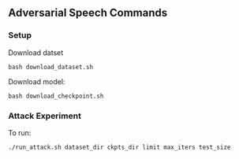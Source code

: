 ## Adversarial Speech Commands


### Setup

Download datset
```
bash download_dataset.sh
```

Download model:
```
bash download_checkpoint.sh
```
### Attack Experiment
To run:
```
./run_attack.sh dataset_dir ckpts_dir limit max_iters test_size
```
